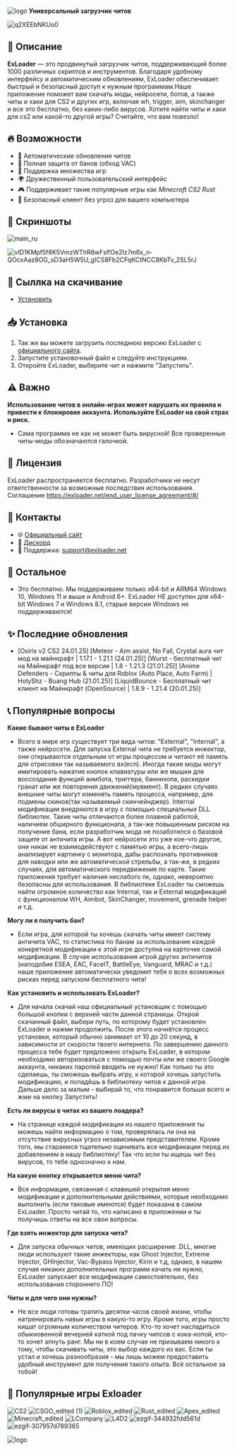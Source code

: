  ![logo](https://github.com/user-attachments/assets/64d33f7f-9a0b-4815-b84b-b37cfdff259b)  **Универсальный загрузчик читов**

![q2XEEbNKUo0](https://github.com/user-attachments/assets/768792b1-36e8-4df4-ae61-baf94e0a765b)


## 📌 Описание
**ExLoader** — это продвинутый загрузчик читов, поддерживающий более 1000 различных скриптов и инструментов. Благодаря удобному интерфейсу и автоматическим обновлениям, ExLoader обеспечивает быстрый и безопасный доступ к нужным программам.Наше приложение поможет вам скачать моды, нейросети, ботов, а также читы и хаки для CS2 и других игр, включая wh, trigger, aim, skinchanger и все это бесплатно, без каких-либо вирусов. Хотите найти читы и хаки для cs2 или какой-то другой игры? Считайте, что вам повезло!

## 🔥 Возможности
- 🔄 Автоматические обновления читов
- 🔐 Полная защита от банов (обход VAC)
- 🎯 Поддержка множества игр
- 🌍 Дружественный пользовательский интерфейс
- 🎮 Поддерживает такие популярные игры как *Minecraft* *CS2* *Rust* 
- 🚨 Безопасный клиент без угроз для вашего компьютера

## 📸 Скриншоты
  ![main_ru](https://github.com/user-attachments/assets/b2e3685c-82af-4b7d-b8f5-c2e67dcc3a2a)

 ![vID1KMpf5f8K5VmzWThR8wFslfOe2Iz7m6x_n-QOcxAaz8OG_sD3aH5W5U_gICS8Fb2CFqKCtNCC8KbTv_2SL5rJ](https://github.com/user-attachments/assets/90b85980-43b5-4d78-95df-5dcc9f34fb9e)

## 🏁 Сыллка на скачивание
- [Установить](https://github.com/ExloaderLauncher/ExloaderLauncher/releases/tag/ExLoader)

## 📥 Установка
1. Так же вы можете загрузить последнюю версию ExLoader с [официального сайта](https://exloader.xyz/).
2. Запустите установочный файл и следуйте инструкциям.
3. Откройте ExLoader, выберите чит и нажмите "Запустить".

## ⚠️ Важно
**Использование читов в онлайн-играх может нарушать их правила и привести к блокировке аккаунта. Используйте ExLoader на свой страх и риск.**
- Сама программа не как не может быть вирусной! Все проверенные читы-моды обозначаются галочкой.

## 📄 Лицензия
ExLoader распространяется бесплатно. Разработчики не несут ответственности за возможные последствия использования.
Соглашение https://exloader.net/end_user_license_agreement/#/

## 💬 Контакты
- 🌐 [Официальный сайт](https://exloader.xyz/)
- 📢 [Дискорд](https://discord.gg/exloader)
- 📨 Поддержка: support@exloader.net

## 📣 Остальное
- Это бесплатно. Мы поддерживаем только x64-bit и ARM64 Windows 10, Windows 11 и выше и Android 6+. ExLoader НЕ доступен для x64-bit Windows 7 и Windows 8.1, старые версии Windows не поддерживаются!

## ✨ Последние обновления
- [Osiris v2 CS2 24.01.25] [Meteor - Aim assist, No Fall, Crystal aura чит мод на майнкрафт | 1.17.1 - 1.21.1 (24.01.25)] [Wurst - бесплатный чит на Майнкрафт под все версии | 1.8 - 1.21.3 (21.01.25)] [Anime Defenders - Скрипты & читы для Roblox (Auto Place, Auto Farm) | HolyShz - Buang Hub (21.01.25)] [LiquidBounce - Бесплатный чит клиент на Майнкрафт (OpenSource) | 1.8.9 - 1.21.4 (20.01.25)]

## 📞 Популярные вопросы
 **Какие бывают читы в ExLoader**
- Всего в мире игр существует три вида читов: "External", "Internal", а также нейросети. Для запуска External чита не требуется инжектор, они открываются отдельным от игры процессом и читают её память для отрисовки так называемого вх(есп). Иногда такие моды могут имитировать нажатие кнопок клавиатуры или же мышки для воссоздания функций аимбота, триггера, баннихопа, раскидки гранат или же повторения движений(мувмент). В редких случаях внешние читы могут изменять память процесса, например, для подмены скинов(так называемый скинчейнджер). Internal модификации внедряются в игру с помощью специальных DLL библиотек. Такие читы отличаются более плавной работой, наличием обширного функционала, а так-же повышенным риском на получение бана, если разработчик мода не позаботился о базовой защите от античита игры. А вот нейросети это уже кое-что другое, они никак не взаимодействуют с памятью игры, а всего-лишь анализирует картинку с монитора, дабы распознать противников для наводки или же автоматической стрельбы, а так-же, в редких случаях, для автоматического передвижения по карте. Такие приложения требует наличия неслабого пк, однако, невероятно безопасны для использования. В библиотеке ExLoader ты сможешь найти огромное количество как Internal, так и External модификаций с функционалом WH, Aimbot, SkinChanger, movement, grenade helper и т.д.

**Могу ли я получить бан?**
- Если игра, для которой ты хочешь скачать читы имеет систему античита VAC, то статистика по банам за использование каждой конкретной модификации к этой игре доступна на карточке самой модификации. В случае использования игрой других античитов (наподобие ESEA, EAC, FaceIT, BattleEye, Vanguard, MRAC и т.д.) наше приложение автоматически уведомит тебя о всех возможных рисках перед запуском бесплатного чита!

**Как установить и использовать ExLoader?**
- Для начала скачай наш официальный установщик с помощью большой кнопки с верхней части данной страницы. Открой скачанный файл, выбери путь, по которому будет установлен ExLoader и нажми продолжить. После этого начнётся процесс установки, который обычно занимает от 10 до 20 секунд, в зависимости от скорости твоего интернета. По завершению данного процесса тебе будет предложено открыть ExLoader, в котором необходимо авторизоваться с помощью почты или же своего Google аккаунта, никаких паролей вводить не нужно! Как только ты это сделаешь, ты сможешь выбрать игру, к которой хочешь запустить модификацию, и попадёшь в библиотеку читов к данной игре. Дальше дело за малым - выбирай то, что понравится больше всего и жми на кнопку Запустить!

**Есть ли вирусы в читах из вашего лоадера?**
- На странице каждой модификации из нашего приложения ты можешь найти информацию о том, проверялась ли она на отсутствие вирусных угроз независимым представителем. Кроме того, мы стараемся тщательно оценивать все модификации перед их добавлением в нашу библиотеку! Так что если ты ищешь чит без вирусов, то тебе однозначно к нам.

**На какую кнопку открывается меню чита?**
- Вся информация, связанная с клавишей открытия меню модификации и дополнительными действиями, которые необходимо выполнить (если таковые имеются) будет показана в самом ExLoader. Просто читай то, что написано в приложении и ты получишь ответы на все свои вопросы.

**Где взять инжектор для запуска чита?**
- Для запуска обычных читов, имеющих расширение .DLL, многие люди используют такие инжекторы, как Ghost Injector, Extreme Injector, GHInjector, Vac-Bypass Injector, Kirin и т.д, однако, в нашем случае никаких дополнительных программ качать не нужно, ExLoader запускает все модификации самостоятельно, без использования стороннего ПО!

**Читы и для чего они нужны?**
- Не все люди готовы тратить десятки часов своей жизни, чтобы натренировать навык игры в какую-то игру. Кроме того, игры просто кишат огромным количеством читеров. Кто-то хочет насладиться обыкновенной вечерней каткой под пачку чипсов с кока-колой, кто-то хочет апнуть ранг. Мы ни в коем случае не призываем никого к тому, чтобы скачивать читы, это выбор каждого из вас. Если ты устал и хочешь разнообразия - мы лишь можем предоставить удобный инструмент для получения такого опыта. Всё остальное за тобой!

## 🎀 Популярные игры Exloader
  ![CS2](https://github.com/user-attachments/assets/cab3e1cf-c79b-4417-bea4-07478f462fa8)    ![CSGO_edited (1)](https://github.com/user-attachments/assets/1ed7af94-4d80-410d-9fb0-7c274ca025af)   ![Roblox_edited](https://github.com/user-attachments/assets/6f8e60c2-8436-4e26-9390-8bdb57784c58)  ![Rust_edited](https://github.com/user-attachments/assets/7cad2072-7834-4cf8-a3c5-e8c3875c5cfb) ![Apex_edited](https://github.com/user-attachments/assets/1732e89f-db2b-4760-911a-1eca23f9c4db)   ![Minecraft_edited](https://github.com/user-attachments/assets/fc0bc20a-5147-45a9-93a5-b9abd1b52aed)  ![LCompany](https://github.com/user-attachments/assets/23d11bed-1dac-4213-b2c1-edd1cb0f254a)  ![L4D2](https://github.com/user-attachments/assets/cb32bc73-be65-4ac7-8a1a-541fc4eeca08)  ![ezgif-344932fdd561d](https://github.com/user-attachments/assets/fc8eb7d6-d34e-4d47-9e68-c0ae2480ad5e)  ![ezgif-307957d789365](https://github.com/user-attachments/assets/5e0d7483-ebd6-4141-97ef-541099863242) 




![logo](https://github.com/user-attachments/assets/20a479af-e8f3-4995-b40f-adf212892d84)







